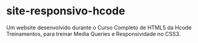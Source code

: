 # site-responsivo-hcode
Um website desenvolvido durante o Curso Completo de HTML5 da Hcode Treinamentos, para treinar Media Queries e Responsividade no CSS3. 
